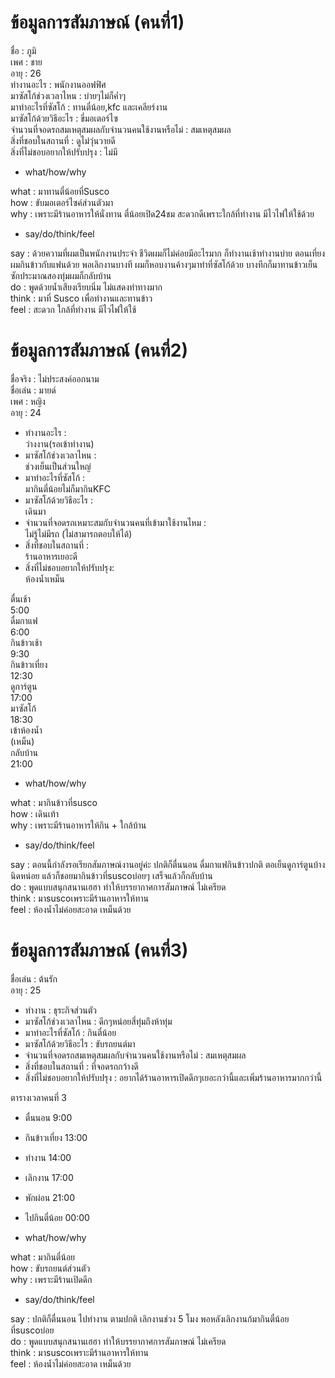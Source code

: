 # ข้อมูลการสัมภาษณ์ (คนที่1)
ชื่อ : ภูมิ <br>
เพศ : ชาย <br>
อายุ : 26 <br>
ทำงานอะไร : พนักงานออฟฟิศ <br>
มาซัสโก้ช่วงเวลาไหน : บ่ายๆไม่ก็ค่ำๆ <br>
มาทำอะไรที่ซัสโก้ : ทานตี๋น้อย,kfc และเคลียร์งาน <br>
มาซัสโก้ด้วยวิธีอะไร : ขี่มอเตอร์ไซ <br>
จำนวนที่จอดรถสมเหตุสมผลกับจำนวนคนใช้งานหรือไม่ : สมเหตุสมผล <br>
สิ่งที่ชอบในสถานที่ : ดูไม่วุ่นวายดี <br>
สิ่งที่ไม่ชอบอยากให้ปรับปรุง : ไม่มี <br>

* what/how/why

what : มาทานตี๋น้อยที่Susco <br>
how : ขับมอเตอร์ไซค์ส่วนตัวมา <br>
why : เพราะมีร้านอาหารให้นั่งทาน ตี๋น้อยเปิด24ชม สะดวกดีเพราะใกล้ที่ทำงาน มีไวไฟให้ใช้ด้วย <br>

* say/do/think/feel
  
say : ด้วยความที่ผมเป็นพนักงานประจำ ชีวิตผมก็ไม่ค่อยมีอะไรมาก ก็ทำงานเช้าทำงานบ่าย ตอนเที่ยงผมกินข้าวกับแฟนด้วย พอเลิกงานบางที
ผมก็หอบงานค้างๆมาทำที่ซัสโก้ด้วย บางทีกก็มาทานข้าวเย็น ซักประมาณสองทุ่มผมก็กลับบ้าน <br>
do : พูดด้วยน้ำเสียงเรียบนิ่ม ไม่แสดงท่าทางมาก <br>
think : มาที่ Susco เพื่อทำงานและทานข้าว <br>
feel : สะดวก ใกล้ที่ทำงาน มีไวไฟให้ใช้ <br>



# ข้อมูลการสัมภาษณ์ (คนที่2)

ชื่อจริง : 
ไม่ประสงค์ออกนาม <br>
ชื่อเล่น : 
มายด์ <br>
เพศ :
หญิง <br>
อายุ : 
24 <br>
* ทำงานอะไร : <br>
ว่างงาน(รอเข้าทำงาน)
* มาซัสโก้ช่วงเวลาไหน : <br>
ช่วงเย็นเป็นส่วนใหญ่
* มาทำอะไรที่ซัสโก้ : <br>
มากินตี๋น้อยไม่ก็มากินKFC
* มาซัสโก้ด้วยวิธีอะไร : <br>
เดินมา
* จำนวนที่จอดรถเหมาะสมกับจำนวนคนที่เข้ามาใช้งานไหม : <br>
ไม่รู้ไม่มีรถ (ไม่สามารถตอบให้ได้)
* สิ่งที่ชอบในสถานที่ : <br>
ร้านอาหารเยอะดี
* สิ่งที่ไม่ชอบอยากให้ปรับปรุง: <br>
ห้องน้ำเหม็น

ตื่นเช้า <br> 5:00 <br>
ดื่มกาแฟ <br> 6:00 <br>
กินข้าวเช้า <br> 9:30 <br>
กินข้าวเที่ยง <br> 12:30 <br>
ดูการ์ตูน <br> 17:00 <br>
มาซัสโก้ <br> 18:30 <br>
เข้าห้องน้ำ <br> (เหม็น) <br>
กลับบ้าน <br> 21:00 <br>


* what/how/why

what : มากินข้าวที่susco <br>
how : เดินเท้า <br>
why : เพราะมีร้านอาหารให้กิน + ใกล้บ้าน <br>

* say/do/think/feel

say : ตอนนี้กำลังรอเรียกสัมภาษณ์งานอยู่ค่ะ ปกติก็ตื่นนอน ดื่มกาแฟกินข้าวปกติ ตอเย็นดูการ์ตูนบ้างนิดหน่อย แล้วก็ชอยมากินข้าวที่suscoบ่อยๆ เสร็จแล้วก็กลับบ้าน <br>
do : พูดแบบสนุกสนานเฮฮา ทำให้บรรยากาศการสัมภาษณ์ ไม่เครียด <br>
think :  มาsuscoเพราะมีร้านอาหารให้ทาน <br>
feel : ห้องน้ำไม่ค่อยสะอาด เหม็นด้วย <br>


# ข้อมูลการสัมภาษณ์ (คนที่3)

ชื่อเล่น : 
ต้นรัก <br>
อายุ : 
25 <br>
* ทำงาน :
ธุระกิจส่วนตัว<br>
* มาซัสโก้ช่วงเวลาไหน :
ดึกๆหน่อยสี่ทุ่มถึงห้าทุ่ม<br>
* มาทำอะไรที่ซัสโก้ :
กินตี๋น้อย<br>
* มาซัสโก้ด้วยวิธีอะไร :
ขับรถยนต์มา<br>
* จำนวนที่จอดรถสมเหตุสมผลกับจำนวนคนใช้งานหรือไม่ :
สมเหตุสมผล<br>
* สิ่งที่ชอบในสถานที่ :
ที่จอดรถกว้างดี<br>
* สิ่งที่ไม่ชอบอยากให้ปรับปรุง :
อยากได้ร้านอาหารเปิดดึกๆเยอะกว่านี้และเพิ่มร้านอาหารมากกว่านี้<br>


ตารางเวลาคนที่ 3
* ตื่นนอน 9:00 <br>
* กินข้าวเที่ยง 13:00 <br>
* ทำงาน 14:00 <br>
* เลิกงาน 17:00 <br>
* พักผ่อน 21:00 <br>
* ไปกินตี๋น้อย 00:00 <br>

* what/how/why

what : มากินตี๋น้อย <br>
how : ขับรถยนต์ส่วนตัว <br>
why : เพราะมีร้านเปิดดึก <br>

* say/do/think/feel

say : ปกติก็ตื่นนอน ไปทำงาน ตามปกติ เลิกงานช่วง 5 โมง พอหลังเลิกงานก้มากินตี๋น้อยที่suscoบ่อย <br>
do : พูดแบบสนุกสนานเฮฮา ทำให้บรรยากาศการสัมภาษณ์ ไม่เครียด <br>
think :  มาsuscoเพราะมีร้านอาหารให้ทาน <br>
feel : ห้องน้ำไม่ค่อยสะอาด เหม็นด้วย <br>
